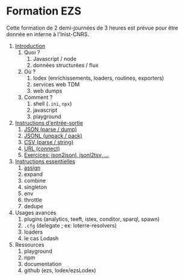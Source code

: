 # Formation EZS

Cette formation de 2 demi-journées de 3 heures est prévue pour être donnée en
interne à l'Inist-CNRS.

1. [Introduction](Introduction.md)
   1. Quoi ?
      1. Javascript / node
      2. données structurées / flux
   2. Où ?
      1. lodex (enrichissements, loaders, routines, exporters)
      2. services web TDM
      3. web dumps
   3. Comment ?
      1. shell (`.ini`, `npx`)
      2. javascript
      3. playground
2. [Instructions d'entrée-sortie](basics.md)
   1. [JSON (parse / dump)](basics.md#json-parse--dump)
   2. [JSONL (unpack / pack)](basics.md#jsonl-unpack--pack)
   3. [CSV (parse / string)](basics.md#csv-parse--string)
   4. [URL (connect)](basics.md#url-connect)
   5. [Exercices: json2jsonl, jsonl2tsv, ...](basics.md#exercices-json2jsonl-jsonl2tsv-et-caetera)
3. [Instructions essentielles](core.md)
   1. [assign](core.md#assign)
   2. expand
   3. combine
   4. singleton
   5. env
   6. throttle
   7. dedupe
4. Usages avancés
   1. plugins (analytics, teeft, istex, conditor, sparql, spawn)
   2. `.cfg` (delegate ; ex: loterre-resolvers)
   3. loaders
   4. le cas Lodash
5. Ressources
   1. playground
   2. npm
   3. documentation
   4. github (ezs, lodex/ezsLodex)
